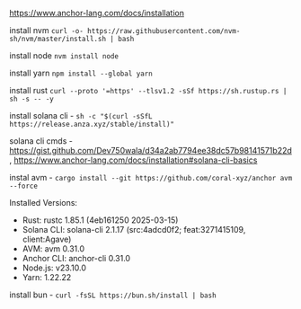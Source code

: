 https://www.anchor-lang.com/docs/installation


install nvm ```curl -o- https://raw.githubusercontent.com/nvm-sh/nvm/master/install.sh | bash```

install node ```nvm install node```

install yarn ```npm install --global yarn```

install rust ```curl --proto '=https' --tlsv1.2 -sSf https://sh.rustup.rs | sh -s -- -y```

install solana cli - ```sh -c "$(curl -sSfL https://release.anza.xyz/stable/install)"```

solana cli cmds - https://gist.github.com/Dev750wala/d34a2ab7794ee38dc57b98141571b22d , https://www.anchor-lang.com/docs/installation#solana-cli-basics

instal avm - ```cargo install --git https://github.com/coral-xyz/anchor avm --force```

Installed Versions:
- Rust: rustc 1.85.1 (4eb161250 2025-03-15)
- Solana CLI: solana-cli 2.1.17 (src:4adcd0f2; feat:3271415109, client:Agave)
- AVM: avm 0.31.0
- Anchor CLI: anchor-cli 0.31.0
- Node.js: v23.10.0
- Yarn: 1.22.22

install bun - ```curl -fsSL https://bun.sh/install | bash```